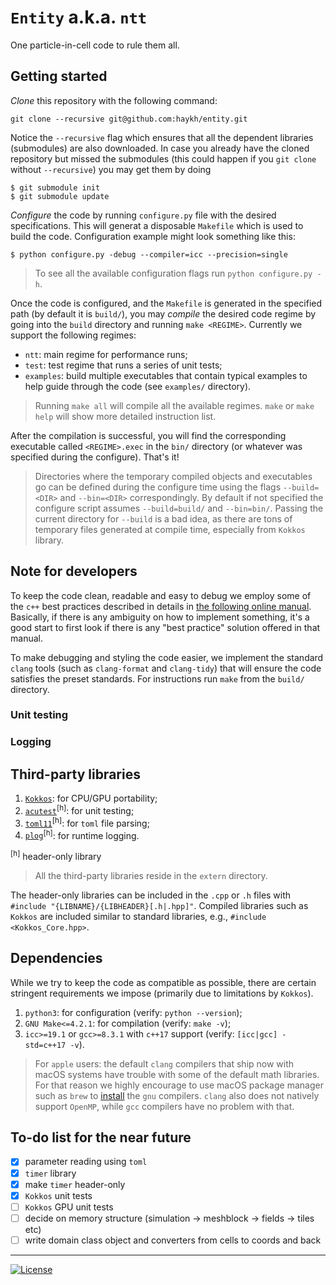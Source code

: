 # `Entity` a.k.a. `ntt`
One particle-in-cell code to rule them all.

## Getting started

_Clone_ this repository with the following command:

```shell
git clone --recursive git@github.com:haykh/entity.git
```

Notice the `--recursive` flag which ensures that all the dependent libraries (submodules) are also downloaded. In case you already have the cloned repository but missed the submodules (this could happen if you `git clone` without `--recursive`) you may get them by doing

```shell
$ git submodule init
$ git submodule update
```

_Configure_ the code by running `configure.py` file with the desired specifications. This will generat a disposable `Makefile` which is used to build the code. Configuration example might look something like this:

```shell
$ python configure.py -debug --compiler=icc --precision=single
```

> To see all the available configuration flags run `python configure.py -h`.

Once the code is configured, and the `Makefile` is generated in the specified path (by default it is `build/`), you may _compile_ the desired code regime by going into the `build` directory and running `make <REGIME>`. Currently we support the following regimes:

* `ntt`: main regime for performance runs;
* `test`: test regime that runs a series of unit tests;
* `examples`: build multiple executables that contain typical examples to help guide through the code (see `examples/` directory).

> Running `make all` will compile all the available regimes. `make` or `make help` will show more detailed instruction list.

After the compilation is successful, you will find the corresponding executable called `<REGIME>.exec` in the `bin/` directory (or whatever was specified during the configure). That's it!

> Directories where the temporary compiled objects and executables go can be defined during the configure time using the flags `--build=<DIR>` and `--bin=<DIR>` correspondingly. By default if not specified the configure script assumes `--build=build/` and `--bin=bin/`. Passing the current directory for `--build` is a bad idea, as there are tons of temporary files generated at compile time, especially from `Kokkos` library.  

## Note for developers

To keep the code clean, readable and easy to debug we employ some of the `c++` best practices described in details in [the following online manual](https://www.learncpp.com/). Basically, if there is any ambiguity on how to implement something, it's a good start to first look if there is any "best practice" solution offered in that manual.

To make debugging and styling the code easier, we implement the standard `clang` tools (such as `clang-format` and `clang-tidy`) that will ensure the code satisfies the preset standards. For instructions run `make` from the `build/` directory.

### Unit testing

### Logging

## Third-party libraries

1. [`Kokkos`](https://github.com/kokkos/kokkos/): for CPU/GPU portability;
2. [`acutest`](https://github.com/mity/acutest)<sup>[h]</sup>: for unit testing;
3. [`toml11`](https://github.com/ToruNiina/toml11)<sup>[h]</sup>: for `toml` file parsing;
4. [`plog`](https://github.com/SergiusTheBest/plog)<sup>[h]</sup>: for runtime logging.

<sup>[h]</sup> header-only library

> All the third-party libraries reside in the `extern` directory.

The header-only libraries can be included in the `.cpp` or `.h` files with `#include "{LIBNAME}/{LIBHEADER}[.h|.hpp]"`. Compiled libraries such as `Kokkos` are included similar to standard libraries, e.g., `#include <Kokkos_Core.hpp>`.

## Dependencies

While we try to keep the code as compatible as possible, there are certain stringent requirements we impose (primarily due to limitations by `Kokkos`).

1. `python3`: for configuration (verify: `python --version`);
2. `GNU Make<=4.2.1`: for compilation (verify: `make -v`);
3. `icc>=19.1` or `gcc>=8.3.1` with `c++17` support (verify: `[icc|gcc] -std=c++17 -v`).

> For `apple` users: the default `clang` compilers that ship now with macOS systems have trouble with some of the default math libraries. For that reason we highly encourage to use macOS package manager such as `brew` to [install](https://formulae.brew.sh/formula/gcc) the `gnu` compilers. `clang` also does not natively support `OpenMP`, while `gcc` compilers have no problem with that.

## To-do list for the near future

- [x] parameter reading using `toml`
- [x] `timer` library
- [x] make `timer` header-only
- [x] `Kokkos` unit tests
- [ ] `Kokkos` GPU unit tests
- [ ] decide on memory structure (simulation -> meshblock -> fields -> tiles etc)
- [ ] write domain class object and converters from cells to coords and back

---

[![License](https://img.shields.io/badge/License-BSD%203--Clause-blue.svg)](https://opensource.org/licenses/BSD-3-Clause)
